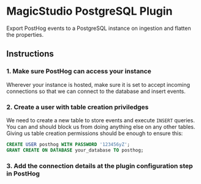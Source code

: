 # MagicStudio PostgreSQL Plugin

Export PostHog events to a PostgreSQL instance on ingestion and flatten the properties.

## Instructions

### 1. Make sure PostHog can access your instance

Wherever your instance is hosted, make sure it is set to accept incoming connections so that we can connect to the database and insert events.

### 2. Create a user with table creation priviledges

We need to create a new table to store events and execute `INSERT` queries. You can and should block us from doing anything else on any other tables. Giving us table creation permissions should be enough to ensure this:

```sql
CREATE USER posthog WITH PASSWORD '123456yZ';
GRANT CREATE ON DATABASE your_database TO posthog;
```

### 3. Add the connection details at the plugin configuration step in PostHog